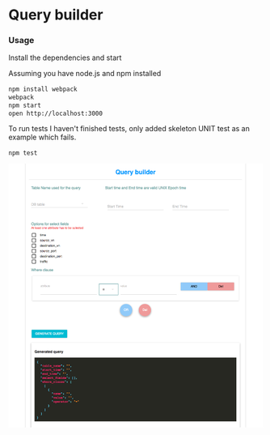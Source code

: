 Query builder
=====================

### Usage

Install the dependencies and start

Assuming you have node.js and npm installed
```
npm install webpack
webpack
npm start
open http://localhost:3000
```
To run tests
I haven't finished tests, only added skeleton UNIT test as an example which fails.
```
npm test
```

![App screenshot](/screen.png?raw=true "Screenshot")